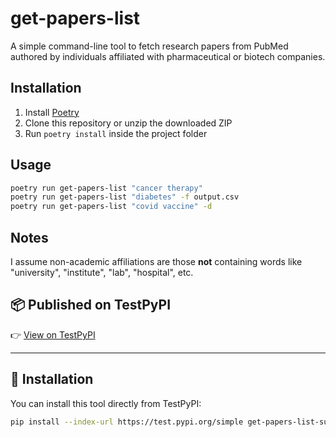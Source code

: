 
# get-papers-list

A simple command-line tool to fetch research papers from PubMed authored by individuals affiliated with pharmaceutical or biotech companies.

## Installation

1. Install [Poetry](https://python-poetry.org/docs/#installation)
2. Clone this repository or unzip the downloaded ZIP
3. Run `poetry install` inside the project folder

## Usage

```bash
poetry run get-papers-list "cancer therapy"
poetry run get-papers-list "diabetes" -f output.csv
poetry run get-papers-list "covid vaccine" -d
```

## Notes

I assume non-academic affiliations are those **not** containing words like "university", "institute", "lab", "hospital", etc.

## 📦 Published on TestPyPI

👉 [View on TestPyPI](https://test.pypi.org/project/get-papers-list-subhi/)

---

## 🚀 Installation

You can install this tool directly from TestPyPI:

```bash
pip install --index-url https://test.pypi.org/simple get-papers-list-subhi

